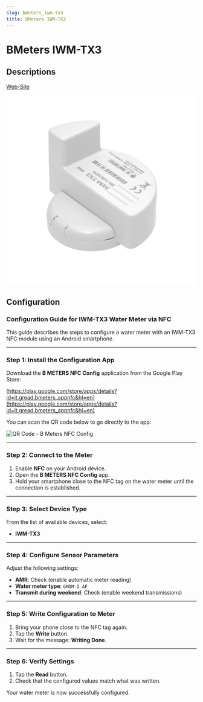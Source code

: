 ```yaml
---
slug: bmeters_iwm-tx3
title: BMeters IWM-TX3
---
```


# BMeters IWM-TX3
## Descriptions

[Web-Site](https://www.bmeters.com/en/products/iwm-tx3/)

![IWM-TX3](./bmeters_iwm-tx3.png)

## Configuration

### Configuration Guide for IWM-TX3 Water Meter via NFC

This guide describes the steps to configure a water meter with an IWM-TX3 NFC module using an Android smartphone.

---

### Step 1: Install the Configuration App

Download the **B METERS NFC Config** application from the Google Play Store:

[https://play.google.com/store/apps/details?id=it.gread.bmeters_appnfc&hl=en](https://play.google.com/store/apps/details?id=it.gread.bmeters_appnfc&hl=en)

You can scan the QR code below to go directly to the app:

![QR Code - B Meters NFC Config](https://chart.googleapis.com/chart?chs=200x200&cht=qr&chl=https://play.google.com/store/apps/details?id=it.gread.bmeters_appnfc&hl=en)

---

### Step 2: Connect to the Meter

1. Enable **NFC** on your Android device.
2. Open the **B METERS NFC Config** app.
3. Hold your smartphone close to the NFC tag on the water meter until the connection is established.

---

### Step 3: Select Device Type

From the list of available devices, select:
- **IWM-TX3**

---

### Step 4: Configure Sensor Parameters

Adjust the following settings:

- **AMR**: Check (enable automatic meter reading)
- **Water meter type**: `GMDM-I AF`
- **Transmit during weekend**: Check (enable weekend transmissions)

---

### Step 5: Write Configuration to Meter

1. Bring your phone close to the NFC tag again.
2. Tap the **Write** button.
3. Wait for the message: **Writing Done**.

---

### Step 6: Verify Settings

1. Tap the **Read** button.
2. Check that the configured values match what was written.

Your water meter is now successfully configured.
